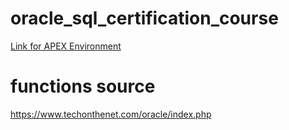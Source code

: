 # oracle_sql_certification_course
[Link for APEX Environment](https://apex.oracle.com/pls/apex/)

# functions source
https://www.techonthenet.com/oracle/index.php